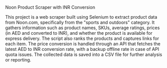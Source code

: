 Noon Product Scraper with INR Conversion

This project is a web scraper built using Selenium to extract product data from Noon.com, specifically from the "sports and outdoors" category. It gathers information such as product names, SKUs, average ratings, prices (in AED and converted to INR), and whether the product is available for express delivery. The script also ranks the products and captures links for each item. The price conversion is handled through an API that fetches the latest AED to INR conversion rate, with a backup offline rate in case of API quota issues. The collected data is saved into a CSV file for further analysis or reporting.
